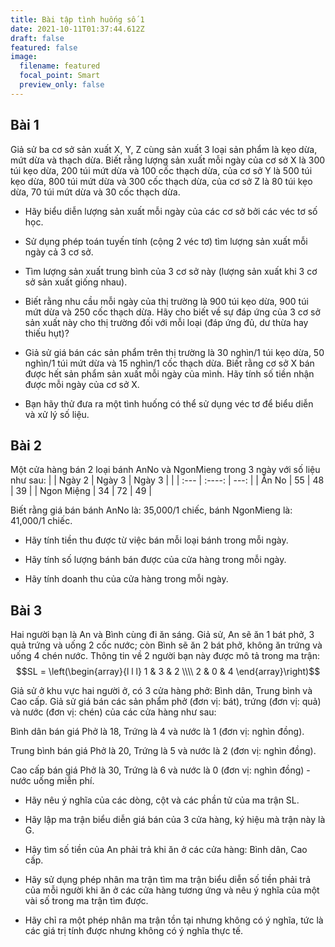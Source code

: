 ```yaml
---
title: Bài tập tình huống số 1
date: 2021-10-11T01:37:44.612Z
draft: false
featured: false
image:
  filename: featured
  focal_point: Smart
  preview_only: false
---
```

## Bài 1
Giả sử ba cơ sở sản xuất X, Y, Z cùng sản xuất 3 loại sản phẩm là kẹo dừa, mứt dừa và thạch dừa. Biết rằng lượng sản xuất mỗi ngày của cơ sở X là 300 túi kẹo dừa, 200 túi mứt dừa và 100 cốc thạch dừa, của cơ sở Y là 500 túi kẹo dừa, 800 túi mứt dừa và 300 cốc thạch dừa, của cơ sở Z là 80 túi kẹo dừa, 70 túi mứt dừa và 30 cốc thạch dừa.
- Hãy biểu diễn lượng sản xuất mỗi ngày của các cơ sở bởi các véc tơ số học. 

- Sử dụng phép toán tuyến tính (cộng 2 véc tơ) tìm lượng sản xuất mỗi ngày cả 3 cơ sở. 

- Tìm lượng sản xuất trung bình của 3 cơ sở này (lượng sản xuất khi 3 cơ sở sản xuất giống nhau). 

- Biết rằng nhu cầu mỗi ngày của thị trường  là 900 túi kẹo dừa, 900 túi mứt dừa và 250 cốc thạch dừa. Hãy cho biết về sự đáp ứng của 3 cơ sở sản xuất này cho thị trường đối với mỗi loại (đáp ứng đủ, dư thừa hay thiếu hụt)? 

- Giả sử giá bán các sản phẩm trên thị trường là 30 nghìn/1 túi kẹo dừa, 50 nghìn/1 túi mứt dừa và 15 nghìn/1 cốc thạch dừa. Biết rằng cơ sở X bán được hết sản phẩm sản xuất mỗi ngày của mình. Hãy tính số tiền nhận được mỗi ngày của cơ sở X. 

- Bạn hãy thử đưa ra một tình huống có thể sử dụng véc tơ để biểu diễn và xử lý số liệu.

## Bài 2
Một cửa hàng bán 2 loại bánh AnNo và NgonMieng trong 3 ngày với số liệu như sau:
| | Ngày 2 | Ngày 3     | Ngày 3 |
| | :---        |    :----:   |          ---: |
| Ăn No      | 55       | 48 | 39 |
| Ngon Miệng   | 34 | 72 | 49 |

Biết rằng giá bán bánh AnNo là: 35,000/1 chiếc, bánh NgonMieng là: 41,000/1 chiếc. 
- Hãy tính tiền thu được từ việc bán mỗi loại bánh trong mỗi ngày. 

- Hãy tính số lượng bánh bán được của cửa hàng trong mỗi ngày. 

- Hãy tính doanh thu của cửa hàng trong mỗi ngày. 

## Bài 3
Hai người bạn là An và Bình cùng đi ăn sáng. Giả sử, An sẽ ăn 1 bát phở, 3 quả trứng và uống 2 cốc nước; còn Bình sẽ ăn 2 bát phở, không ăn trứng và uống 4 chén nước.  Thông tin về 2 người bạn này được mô tả trong ma trận: 
$$SL = \left(\begin{array}{l l l} 
1 & 3 & 2 \\\\
2 & 0 & 4
\end{array}\right)$$

Giả sử ở khu vực hai người ở, có 3 cửa hàng phở: Bình dân, Trung bình và Cao cấp. Giả sử giá bán các sản phẩm phở (đơn vị: bát), trứng (đơn vị: quả) và nước (đơn vị: chén) của các cửa hàng như sau: 

Bình dân bán giá Phở là 18, Trứng là 4 và nước là 1 (đơn vị: nghìn đồng). 

Trung bình bán giá Phở là 20, Trứng là 5 và nước là 2 (đơn vị: nghìn đồng).

Cao cấp bán giá Phở là 30, Trứng là 6 và nước là 0 (đơn vị: nghìn đồng) - nước uống miễn phí. 

- Hãy nêu ý nghĩa của các dòng, cột và các phần tử của ma trận SL. 

- Hãy lập ma trận biểu diễn giá bán của 3 cửa hàng, ký hiệu mà trận này là G. 

- Hãy tìm số tiền của An phải trả khi ăn ở các cửa hàng: Bình dân, Cao cấp. 

- Hãy sử dụng phép nhân ma trận tìm ma trận biểu diễn số tiền phải trả của mỗi người khi ăn ở các cửa hàng tương ứng và nêu ý nghĩa của một vài số trong ma trận tìm được. 

- Hãy chỉ ra một phép nhân ma trận tồn tại nhưng không có ý nghĩa, tức là các giá trị tính được nhưng không có ý nghĩa thực tế. 